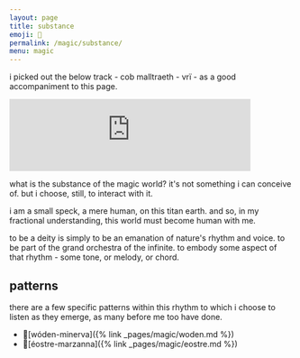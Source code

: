 ```yaml
---
layout: page
title: substance
emoji: 🍇
permalink: /magic/substance/
menu: magic
---
```

i picked out the below track - <span class="subtle">cob malltraeth - vrï</span> - as a good accompaniment to this page.

<iframe width="428" height="128" src="https://www.youtube.com/embed/Qhf98PJZD84" title="YouTube video player" frameborder="0" allow="accelerometer; autoplay; clipboard-write; encrypted-media; gyroscope; picture-in-picture" allowfullscreen></iframe>

what is the substance of the magic world? it's not something i can conceive of. but i choose, still, to interact with it.

i am a small speck, a mere human, on this titan earth. and so, in my fractional understanding, this world must become human with me.

to be a deity is simply to be an emanation of nature's rhythm and voice. to be part of the grand orchestra of the infinite. to embody some aspect of that rhythm - some tone, or melody, or chord.

## patterns
there are a few specific patterns within this rhythm to which i choose to listen as they emerge, as many before me too have done.

* 🧙[wóden-minerva]({% link _pages/magic/woden.md %})
* 🌾[éostre-marzanna]({% link _pages/magic/eostre.md %})